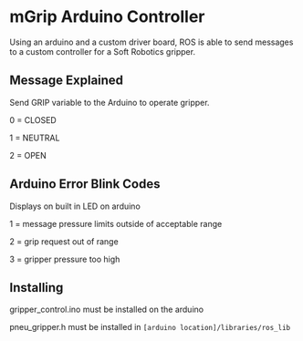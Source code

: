 <h1>mGrip Arduino Controller</h1>

Using an arduino and a custom driver board, ROS is able to send messages to a custom controller for a Soft Robotics gripper.


<h2>Message Explained</h2>

Send GRIP variable to the Arduino to operate gripper.

   0 = CLOSED

   1 = NEUTRAL

   2 = OPEN

<h2>Arduino Error Blink Codes</h2>

Displays on built in LED on arduino

   1 = message pressure limits outside of acceptable range
   
   2 = grip request out of range
   
   3 = gripper pressure too high

<h2>Installing</h2>

gripper_control.ino must be installed on the arduino

pneu_gripper.h must be installed in `[arduino location]/libraries/ros_lib`
